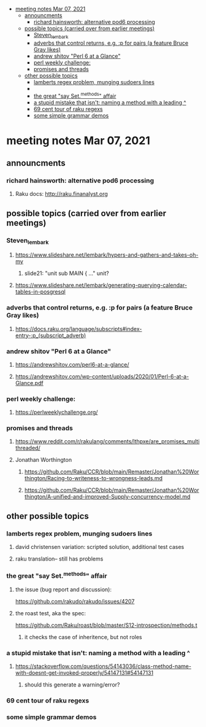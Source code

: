 - [meeting notes Mar 07, 2021](#org4d1a2e0)
  - [announcments](#org5b4a074)
    - [richard hainsworth: alternative pod6 processing](#org753fec7)
  - [possible topics (carried over from earlier meetings)](#orge982168)
    - [Steven<sub>lembark</sub>](#org769df68)
    - [adverbs that control returns, e.g. :p for pairs (a feature Bruce Gray likes)](#orga888533)
    - [andrew shitov "Perl 6 at a Glance"](#org06691bb)
    - [perl weekly challenge:](#org3bfe5ec)
    - [promises and threads](#org26e0649)
  - [other possible topics](#orgd587eda)
    - [lamberts regex problem, munging sudoers lines](#org68106ba)
    - [](#org448f08c)
    - [the great "say Set.<sup>methods</sup>" affair](#org9c88ff3)
    - [a stupid mistake that isn't: naming a method with a leading ^](#org854de16)
    - [69 cent tour of raku regexs](#orgb360eda)
    - [some simple grammar demos](#orgafa0392)


<a id="org4d1a2e0"></a>

# meeting notes Mar 07, 2021


<a id="org5b4a074"></a>

## announcments


<a id="org753fec7"></a>

### richard hainsworth: alternative pod6 processing

1.  Raku docs: <http://raku.finanalyst.org>


<a id="orge982168"></a>

## possible topics (carried over from earlier meetings)


<a id="org769df68"></a>

### Steven<sub>lembark</sub>

1.  <https://www.slideshare.net/lembark/hypers-and-gathers-and-takes-oh-my>

    1.  slide21:  "unit sub MAIN { &#x2026;"  unit?

2.  <https://www.slideshare.net/lembark/generating-querying-calendar-tables-in-posgresql>


<a id="orga888533"></a>

### adverbs that control returns, e.g. :p for pairs (a feature Bruce Gray likes)

1.  <https://docs.raku.org/language/subscripts#index-entry-:p_(subscript_adverb)>


<a id="org06691bb"></a>

### andrew shitov "Perl 6 at a Glance"

1.  <https://andrewshitov.com/perl6-at-a-glance/>

2.  <https://andrewshitov.com/wp-content/uploads/2020/01/Perl-6-at-a-Glance.pdf>


<a id="org3bfe5ec"></a>

### perl weekly challenge:

1.  <https://perlweeklychallenge.org/>


<a id="org26e0649"></a>

### promises and threads

1.  <https://www.reddit.com/r/rakulang/comments/lthpxe/are_promises_multithreaded/>

2.  Jonathan Worthington

    1.  <https://github.com/Raku/CCR/blob/main/Remaster/Jonathan%20Worthington/Racing-to-writeness-to-wrongness-leads.md>
    
    2.  <https://github.com/Raku/CCR/blob/main/Remaster/Jonathan%20Worthington/A-unified-and-improved-Supply-concurrency-model.md>


<a id="orgd587eda"></a>

## other possible topics


<a id="org68106ba"></a>

### lamberts regex problem, munging sudoers lines

1.  david christensen variation: scripted solution, additional test cases

2.  raku translation&#x2013; still has problems


<a id="org448f08c"></a>

### 


<a id="org9c88ff3"></a>

### the great "say Set.<sup>methods</sup>" affair

1.  the issue (bug report and discussion):

    <https://github.com/rakudo/rakudo/issues/4207>

2.  the roast test, aka the spec:

    <https://github.com/Raku/roast/blob/master/S12-introspection/methods.t>
    
    1.  it checks the case of inheritence, but not roles


<a id="org854de16"></a>

### a stupid mistake that isn't: naming a method with a leading ^

1.  <https://stackoverflow.com/questions/54143036/class-method-name-with-doesnt-get-invoked-properly/54147131#54147131>

    1.  should this generate a warning/error?


<a id="orgb360eda"></a>

### 69 cent tour of raku regexs


<a id="orgafa0392"></a>

### some simple grammar demos
